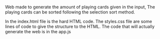 Web made to generate the amount of playing cards given in the input,
The playing cards can be sorted following the selection sort method.

In the index.html file is the hard HTML code.
The styles.css file are some lines of code to give the structure to the HTML.
The code that will actually generate the web is in the app.js 